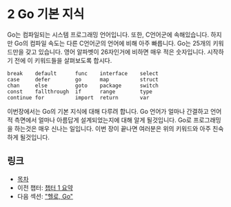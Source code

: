 # 2 Go 기본 지식

Go는 컴파일되는 시스템 프로그래밍 언어입니다. 또한, C언어군에 속해있습니다. 하지만 Go의 컴파일 속도는 다른 C언어군의 언어에 비해 아주 빠릅니다. Go는 25개의 키워드만을 갖고 있습니다. 영어 알파벳이 26자인거에 비하면 매우 적은 숫자입니다. 시작하기 전에 이 키워드들을 살펴보도록 합시다.

	break    default      func    interface    select
	case     defer        go      map          struct
	chan     else         goto    package      switch
	const    fallthrough  if      range        type
	continue for          import  return       var
	
이번장에서는 Go의 기본 지식에 대해 다루려 합니다. Go 언어가 얼마나 간결하고 언어적 측면에서 얼마나 아름답게 설계되었는지에 대해 알게 될것입니다. Go로 프로그래밍을 하는것은 매우 신나는 일입니다. 이번 장이 끝나면 여러분은 위의 키워드와 아주 친숙하게 될것입니다.

## 링크

- [목차](preface.md)
- 이전 챕터: [챕터 1 요약](01.5.md)
- 다음 섹션: ["헬로, Go"](02.1.md)
